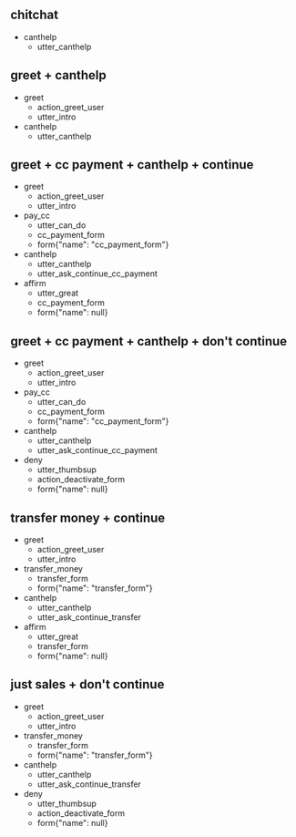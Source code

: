 ## chitchat
* canthelp
    - utter_canthelp

## greet + canthelp
* greet
    - action_greet_user
    - utter_intro
* canthelp
    - utter_canthelp

## greet + cc payment + canthelp + continue
* greet
    - action_greet_user
    - utter_intro
* pay_cc
    - utter_can_do
    - cc_payment_form
    - form{"name": "cc_payment_form"}
* canthelp
    - utter_canthelp
    - utter_ask_continue_cc_payment
* affirm
    - utter_great
    - cc_payment_form
    - form{"name": null}

## greet + cc payment + canthelp + don't continue
* greet
    - action_greet_user
    - utter_intro
* pay_cc
    - utter_can_do
    - cc_payment_form
    - form{"name": "cc_payment_form"}
* canthelp
    - utter_canthelp
    - utter_ask_continue_cc_payment
* deny
    - utter_thumbsup
    - action_deactivate_form
    - form{"name": null}

## transfer money + continue
* greet
    - action_greet_user
    - utter_intro
* transfer_money
    - transfer_form
    - form{"name": "transfer_form"}
* canthelp
    - utter_canthelp
    - utter_ask_continue_transfer
* affirm
    - utter_great
    - transfer_form
    - form{"name": null}

## just sales + don't continue
* greet
    - action_greet_user
    - utter_intro
* transfer_money
    - transfer_form
    - form{"name": "transfer_form"}
* canthelp
    - utter_canthelp
    - utter_ask_continue_transfer
* deny
    - utter_thumbsup
    - action_deactivate_form
    - form{"name": null}
